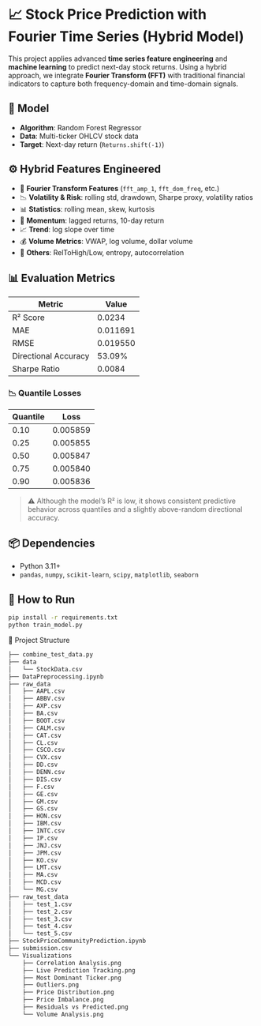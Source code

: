 # 📈 Stock Price Prediction with Fourier Time Series (Hybrid Model)

This project applies advanced **time series feature engineering** and **machine learning** to predict next-day stock returns. Using a hybrid approach, we integrate **Fourier Transform (FFT)** with traditional financial indicators to capture both frequency-domain and time-domain signals.

## 🧠 Model
- **Algorithm**: Random Forest Regressor
- **Data**: Multi-ticker OHLCV stock data
- **Target**: Next-day return (`Returns.shift(-1)`)

## ⚙️ Hybrid Features Engineered
- 🔁 **Fourier Transform Features** (`fft_amp_1`, `fft_dom_freq`, etc.)
- 📉 **Volatility & Risk**: rolling std, drawdown, Sharpe proxy, volatility ratios
- 📊 **Statistics**: rolling mean, skew, kurtosis
- 🔁 **Momentum**: lagged returns, 10-day return
- 📈 **Trend**: log slope over time
- 💰 **Volume Metrics**: VWAP, log volume, dollar volume
- 🧠 **Others**: RelToHigh/Low, entropy, autocorrelation

## 📊 Evaluation Metrics

| Metric                   | Value      |
|--------------------------|------------|
| R² Score                 | 0.0234     |
| MAE                      | 0.011691   |
| RMSE                     | 0.019550   |
| Directional Accuracy     | 53.09%     |
| Sharpe Ratio             | 0.0084     |

### 📉 Quantile Losses

| Quantile | Loss     |
|----------|----------|
| 0.10     | 0.005859 |
| 0.25     | 0.005855 |
| 0.50     | 0.005847 |
| 0.75     | 0.005840 |
| 0.90     | 0.005836 |

> ⚠️ Although the model’s R² is low, it shows consistent predictive behavior across quantiles and a slightly above-random directional accuracy.

## 📦 Dependencies

- Python 3.11+
- `pandas`, `numpy`, `scikit-learn`, `scipy`, `matplotlib`, `seaborn`

## 🚀 How to Run

```bash
pip install -r requirements.txt
python train_model.py
```

📁 Project Structure
```bash
├── combine_test_data.py
├── data
│   └── StockData.csv
├── DataPreprocessing.ipynb
├── raw_data
│   ├── AAPL.csv
│   ├── ABBV.csv
│   ├── AXP.csv
│   ├── BA.csv
│   ├── BOOT.csv
│   ├── CALM.csv
│   ├── CAT.csv
│   ├── CL.csv
│   ├── CSCO.csv
│   ├── CVX.csv
│   ├── DD.csv
│   ├── DENN.csv
│   ├── DIS.csv
│   ├── F.csv
│   ├── GE.csv
│   ├── GM.csv
│   ├── GS.csv
│   ├── HON.csv
│   ├── IBM.csv
│   ├── INTC.csv
│   ├── IP.csv
│   ├── JNJ.csv
│   ├── JPM.csv
│   ├── KO.csv
│   ├── LMT.csv
│   ├── MA.csv
│   ├── MCD.csv
│   └── MG.csv
├── raw_test_data
│   ├── test_1.csv
│   ├── test_2.csv
│   ├── test_3.csv
│   ├── test_4.csv
│   └── test_5.csv
├── StockPriceCommunityPrediction.ipynb
├── submission.csv
└── Visualizations
    ├── Correlation Analysis.png
    ├── Live Prediction Tracking.png
    ├── Most Dominant Ticker.png
    ├── Outliers.png
    ├── Price Distribution.png
    ├── Price Imbalance.png
    ├── Residuals vs Predicted.png
    └── Volume Analysis.png
```
